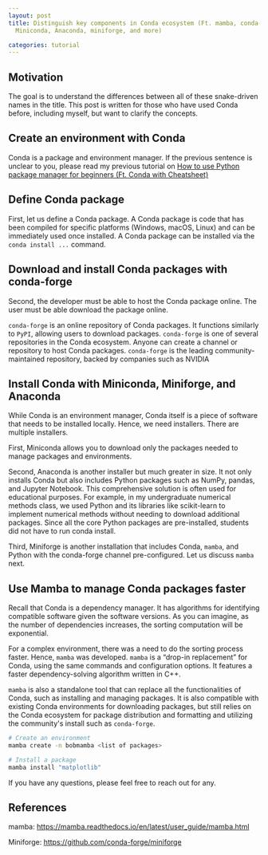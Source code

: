 ```yaml
---
layout: post
title: Distinguish key components in Conda ecosystem (Ft. mamba, conda-forge,
  Miniconda, Anaconda, miniforge, and more)

categories: tutorial
---
```


## Motivation

The goal is to understand the differences between all of these snake-driven
names in the title. This post is written for those who have used Conda before,
including myself, but want to clarify the concepts.

## Create an environment with Conda

Conda is a package and environment manager. If the previous sentence is unclear
to you, please read my previous tutorial on
[How to use Python package manager for beginners (Ft. Conda with Cheatsheet)](https://bobleesj.github.io/tutorial/2024/02/26/intro-to-python-package-manager.html)

## Define Conda package

First, let us define a Conda package. A Conda package is code that has been
compiled for specific platforms (Windows, macOS, Linux) and can be immediately
used once installed. A Conda package can be installed via the
`conda install ...` command.

## Download and install Conda packages with conda-forge

Second, the developer must be able to host the Conda package online. The user
must be able download the package online.

`conda-forge` is an online repository of Conda packages. It functions similarly
to `PyPI`, allowing users to download packages. `conda-forge` is one of several
repositories in the Conda ecosystem. Anyone can create a channel or repository
to host Conda packages. `conda-forge` is the leading community-maintained
repository, backed by companies such as NVIDIA

## Install Conda with Miniconda, Miniforge, and Anaconda

While Conda is an environment manager, Conda itself is a piece of software that
needs to be installed locally. Hence, we need installers. There are multiple
installers.

First, Miniconda allows you to download only the packages needed to manage
packages and environments.

Second, Anaconda is another installer but much greater in size. It not only
installs Conda but also includes Python packages such as NumPy, pandas, and
Jupyter Notebook. This comprehensive solution is often used for educational
purposes. For example, in my undergraduate numerical methods class, we used
Python and its libraries like scikit-learn to implement numerical methods
without needing to download additional packages. Since all the core Python
packages are pre-installed, students did not have to run conda install.

Third, Miniforge is another installation that includes Conda, `mamba`, and
Python with the conda-forge channel pre-configured. Let us discuss `mamba` next.

## Use Mamba to manage Conda packages faster

Recall that Conda is a dependency manager. It has algorithms for identifying
compatible software given the software versions. As you can imagine, as the
number of dependencies increases, the sorting computation will be exponential.

For a complex environment, there was a need to do the sorting process faster.
Hence, `mamba` was developed. `mamba` is a “drop-in replacement” for Conda,
using the same commands and configuration options. It features a faster
dependency-solving algorithm written in C++.

`mamba` is also a standalone tool that can replace all the functionalities of
Conda, such as installing and managing packages. It is also compatible with
existing Conda environments for downloading packages, but still relies on the
Conda ecosystem for package distribution and formatting and utilizing the
community's install such as `conda-forge`.

```bash
# Create an environment
mamba create -n bobmamba <list of packages>

# Install a package
mamba install "matplotlib"
```

If you have any questions, please feel free to reach out for any.

## References

mamba: https://mamba.readthedocs.io/en/latest/user_guide/mamba.html

Miniforge: https://github.com/conda-forge/miniforge
